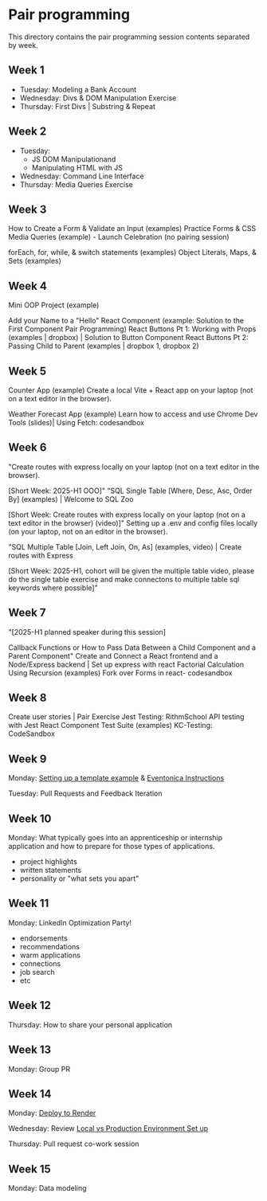 # Pair programming

<!-- TODO: Develop 2 weekly pair programming activities to do during weeks 9 - 13. Current weeks 9+ topics (not in the repo) include: -->

This directory contains the pair programming session contents separated by week.

## Week 1

- Tuesday: Modeling a Bank Account
- Wednesday: Divs & DOM Manipulation Exercise
- Thursday: First Divs | Substring & Repeat

## Week 2

- Tuesday:
  - JS DOM Manipulationand
  - Manipulating HTML with JS
- Wednesday: Command Line Interface
- Thursday: Media Queries Exercise

## Week 3

How to Create a Form & Validate an Input (examples)
Practice Forms & CSS Media Queries (example) - Launch Celebration (no pairing session)

forEach, for, while, & switch statements (examples)
Object Literals, Maps, & Sets (examples)

## Week 4

Mini OOP Project (example)

Add your Name to a "Hello" React Component (example: Solution to the First Component Pair Programming)
React Buttons Pt 1: Working with Props (examples | dropbox) | Solution to Button Component
React Buttons Pt 2: Passing Child to Parent (examples | dropbox 1, dropbox 2)

## Week 5

Counter App (example)
Create a local Vite + React app on your laptop (not on a text editor in the browser).

Weather Forecast App (example)
Learn how to access and use Chrome Dev Tools (slides)| Using Fetch: codesandbox

## Week 6

"Create routes with express locally on your laptop (not on a text editor in the browser).

[Short Week: 2025-H1 OOO]"
"SQL Single Table [Where, Desc, Asc, Order By] (examples) | Welcome to SQL Zoo

[Short Week: Create routes with express locally on your laptop (not on a text editor in the browser) (video)]"
Setting up a .env and config files locally (on your laptop, not on an editor in the browser).

"SQL Multiple Table [Join, Left Join, On, As] (examples, video) | Create routes with Express

[Short Week: 2025-H1, cohort will be given the multiple table video, please do the single table exercise and make connectons to multiple table sql keywords where possible]"

## Week 7

"[2025-H1 planned speaker during this session]

Callback Functions or How to Pass Data Between a Child Component and a Parent Component"
Create and Connect a React frontend and a Node/Express backend | Set up express with react
Factorial Calculation Using Recursion (examples)
Fork over Forms in react- codesandbox

## Week 8

Create user stories | Pair Exercise
Jest Testing: RithmSchool
API testing with Jest
React Component Test Suite (examples)
KC-Testing: CodeSandbox

## Week 9

Monday: [Setting up a template example](https://github.com/Techtonica/curriculum/tree/03344f53c8f3436f87eb2d6597b538ab3e5ac75c/projects/2023TemplateWithVite) & [Eventonica Instructions](https://github.com/Techtonica/curriculum/tree/03344f53c8f3436f87eb2d6597b538ab3e5ac75c/projects/2023TemplateWithVite)

Tuesday: Pull Requests and Feedback Iteration

## Week 10

Monday: What typically goes into an apprenticeship or internship application and how to prepare for those types of applications.

- project highlights
- written statements
- personality or "what sets you apart"

## Week 11

Monday: LinkedIn Optimization Party!

- endorsements
- recommendations
- warm applications
- connections
- job search
- etc

## Week 12

Thursday: How to share your personal application

## Week 13

Monday: Group PR

## Week 14

Monday: [Deploy to Render](https://docs.google.com/document/d/1bdex07BgZTpSr1d0LbEuN1yybbqe3hJ-RsC_7VgwhF8/edit#heading=h.4hm1x8c9q3e8)

Wednesday: Review [Local vs Production Environment Set up](https://docs.google.com/document/d/1JIhYrbk5LPjGQzxcGRBwvVpGztoh4fgUW4ITHGHqEzs/edit?usp=sharing)

Thursday: Pull request co-work session

## Week 15

Monday: Data modeling

<!-- TODO: Tuesday: Creating user stories

TODO: Wednesday: Javascript challenge

TODO: Thursday: Pull request co-work session

## TODO Week 16

TODO: Monday: Refactoring

## TODO Week 17

TODO: Monday: Planning components

TODO: Tuesday: space complexity

TODO: Wednesday: Javascript challenge

TODO: Thursday: Pull request co-work session

## TODO Week 18

TODO: Wednesday: Javascript challenge

TODO: Tbursday: Pull request co-work session

## TODO Week 19

## TODO Week 20

## TODO Week 21

## TODO Week 22

## TODO Week 23

## TODO Week 24 -->
